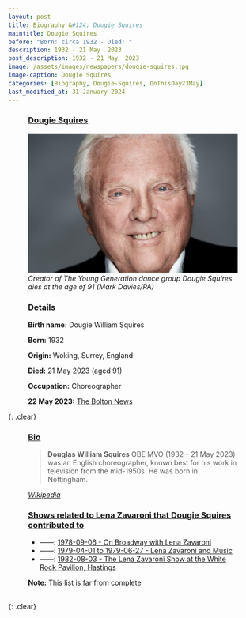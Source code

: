 ```yaml
---
layout: post
title: Biography &#124; Dougie Squires
maintitle: Dougie Squires
before: "Born: circa 1932 - Died: "
description: 1932 - 21 May  2023
post_description: 1932 - 21 May  2023
image: /assets/images/newspapers/dougie-squires.jpg
image-caption: Dougie Squires
categories: [Biography, Dougie-Squires, OnThisDay23May]
last_modified_at: 31 January 2024
---
```


<figure class="fig1">
<h3 id="infobox1"><a href="#infobox1">Dougie Squires</a></h3>
<img src="/assets/images/newspapers/dougie-squires.jpg" class="full-width" />
<cite>Creator of The Young Generation dance group Dougie Squires dies at the age of 91 (Mark Davies/PA)</cite>
</figure>

<figure class="fig2">
<h3 id="infobox2"><a href="#infobox2">Details</a></h3>
<p><strong>Birth name:</strong> Dougie William Squires</p>
<p><strong>Born:</strong> 1932</p>
<p><strong>Origin:</strong> Woking, Surrey, England</p>
<p><strong>Died:</strong> 21 May 2023 (aged 91)</p>
<p><strong>Occupation:</strong> Choreographer</p>
<p><strong>22 May 2023:</strong> <a class="external-link" href="https://www.theboltonnews.co.uk/news/national/23540053.creator-young-generation-dance-group-dougie-squires-dies-age-91/">The Bolton News</a></p>
</figure>

{: .clear}

<figure class="fig3">
<h3 id="infobox3"><a href="#infobox3">Bio</a></h3>
<blockquote>
<p><strong>Douglas William Squires</strong> OBE MVO (1932 – 21 May 2023) was an English choreographer, known best for his work in television from the mid-1950s. He was born in Nottingham.</p>
</blockquote>
<cite><a class="external-link" href="https://en.wikipedia.org/wiki/Dougie_Squires">Wikipedia</a></cite>
</figure>


<figure class="fig3">
<h3 id="infobox4"><a href="#infobox4">Shows related to Lena Zavaroni that Dougie Squires contributed to</a></h3>
<ul>
<li>&#8212;&#8212;&#58; <a href="/1978-09-06-on-broadway-with-lena-zavaroni">1978-09-06 - On Broadway with Lena Zavaroni</a></li>
<li>&#8212;&#8212;&#58; <a href="/category/lena-zavaroni-and-music">1979-04-01 to 1979-06-27 - Lena Zavaroni and Music</a></li>
<li>&#8212;&#8212;&#58; <a href="/1982-08-03-the-lena-zavaroni-show/">1982-08-03 - The Lena Zavaroni Show at the White Rock Pavilion, Hastings</a></li>
</ul>
<p><strong>Note:</strong> This list is far from complete</p>
</figure>

<br />{: .clear}

